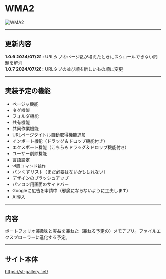 
# WMA2
![WMA2](https://github.com/user-attachments/assets/abd51fea-798f-4cd9-855b-aa715464ab11)
***

## 更新内容  
**1.0.6 2024/07/25 :** URLタブのページ数が増えたときにスクロールできない問題を解消  
**1.0.7 2024/07/28 :** URLタブの並び順を新しいもの順に変更  
***

## 実装予定の機能
- ページャ機能
- タグ機能
- フォルダ機能
- 共有機能
- 共同作業機能
- URLページタイトル自動取得機能追加
- インポート機能（ドラッグ＆ドロップ機能付き）
- エクスポート機能（こちらもドラッグ＆ドロップ機能付き）
- ユーザー削除機能
- 言語設定
- vi風コマンド操作
- パンくずリスト（まだ必要はないかもしれない）
- デザインのブラッシュアップ
- パソコン用画面のサイドバー
- Googleに広告を申請中（邪魔にならないように工夫します）
- AI導入
***

## 内容
ポートフォリオ兼趣味と実益を兼ねた（兼ねる予定の）メモアプリ。ファイルエクスプローラーに進化する予定。
***

## サイト本体
https://st-gallery.net/
